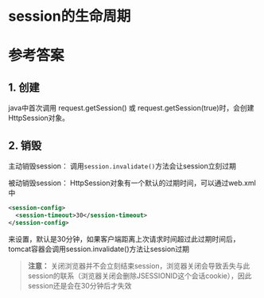 # session的生命周期

# 参考答案

## 1. 创建
java中首次调用 request.getSession() 或 request.getSession(true)时，会创建HttpSession对象。

## 2. 销毁
主动销毁session：
调用`session.invalidate()`方法会让session立刻过期

被动销毁session：
HttpSession对象有一个默认的过期时间，可以通过web.xml中
```xml
<session-config>
  <session-timeout>30</session-timeout>
</session-config>
```
来设置，默认是30分钟，如果客户端距离上次请求时间超过此过期时间后，tomcat容器会调用session.invalidate()方法让session过期

> **注意：**
关闭浏览器并不会立刻结束session，浏览器关闭会导致丢失与此session的联系（浏览器关闭会删除JSESSIONID这个会话cookie），因此session还是会在30分钟后才失效
